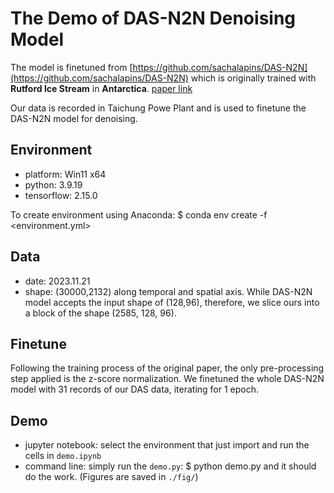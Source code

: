 # The Demo of DAS-N2N Denoising Model #

The model is finetuned from [https://github.com/sachalapins/DAS-N2N](https://github.com/sachalapins/DAS-N2N) which is originally trained with **Rutford Ice Stream** in **Antarctica**. [paper link](https://arxiv.org/pdf/2304.08120)

Our data is recorded in Taichung Powe Plant and is used to finetune the DAS-N2N model for denoising.

## Environment
- platform: Win11 x64
- python: 3.9.19
- tensorflow: 2.15.0

To create environment using Anaconda: $ conda env create -f <environment.yml>

## Data
- date: 2023.11.21
- shape: (30000,2132) along temporal and spatial axis. While DAS-N2N model accepts the input shape of (128,96), therefore, we slice ours into a block of the shape (2585, 128, 96).

## Finetune ##
Following the training process of the original paper, the only pre-processing step applied is the z-score normalization. 
We finetuned the whole DAS-N2N model with 31 records of our DAS data, iterating for 1 epoch. 

## Demo
- jupyter notebook: select the environment that just import and run the cells in `demo.ipynb`
- command line: simply run the `demo.py`: $ python demo.py and it should do the work. (Figures are saved in `./fig/`)